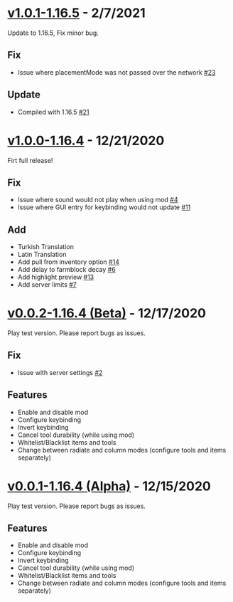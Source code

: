 # [v1.0.1-1.16.5](https://github.com/sognefej/PlantusMaximus/releases/edit/v1.0.1-1.16.5) - 2/7/2021

Update to 1.16.5, Fix minor bug. 

## Fix
- Issue where placementMode was not passed over the network [#23](https://github.com/sognefej/PlantusMaximus/issues/23)

## Update
- Compiled with 1.16.5 [#21](https://github.com/sognefej/PlantusMaximus/issues/21)

# [v1.0.0-1.16.4](https://github.com/sognefej/PlantusMaximus/releases/tag/v1.0.0-1.16.4) - 12/21/2020

Firt full release!

## Fix
- Issue where sound would not play when using mod [#4](https://github.com/sognefej/PlantusMaximus/issues/4)
- Issue where GUI entry for keybinding would not update [#11](https://github.com/sognefej/PlantusMaximus/issues/11)

## Add
- Turkish Translation 
- Latin Translation 
- Add pull from inventory option [#14](https://github.com/sognefej/PlantusMaximus/issues/14) 
- Add delay to farmblock decay [#6](https://github.com/sognefej/PlantusMaximus/issues/6)
- Add highlight preview [#13](https://github.com/sognefej/PlantusMaximus/issues/13)
- Add server limits [#7](https://github.com/sognefej/PlantusMaximus/issues/7)

# [v0.0.2-1.16.4 (Beta)](https://github.com/sognefej/PlantusMaximus/releases/tag/v0.0.2-1.16.4) - 12/17/2020

Play test version. Please report bugs as issues. 

## Fix
- Issue with server settings [#2](https://github.com/sognefej/PlantusMaximus/issues/2)

## Features 
- Enable and disable mod
- Configure keybinding
- Invert keybinding
- Cancel tool durability (while using mod)
- Whitelist/Blacklist items and tools
- Change between radiate and column modes (configure tools and items separately) 

# [v0.0.1-1.16.4 (Alpha)](https://github.com/sognefej/PlantusMaximus/releases/tag/v0.0.1-1.16.4) - 12/15/2020

Play test version. Please report bugs as issues. 

## Features 
- Enable and disable mod
- Configure keybinding
- Invert keybinding
- Cancel tool durability (while using mod)
- Whitelist/Blacklist items and tools
- Change between radiate and column modes (configure tools and items separately) 
